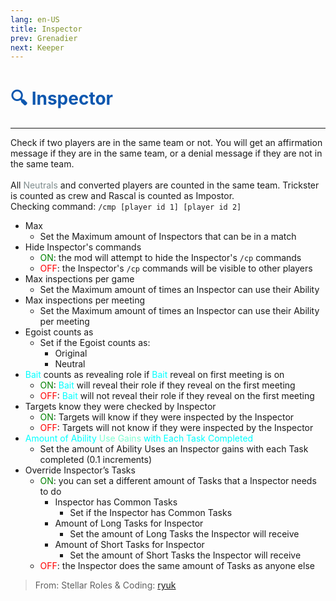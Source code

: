 ```yaml
---
lang: en-US
title: Inspector
prev: Grenadier
next: Keeper
---
```


# <font color="#0d57af">🔍 <b>Inspector</b></font> <Badge text="Support" type="tip" vertical="middle"/>
---

Check if two players are in the same team or not. You will get an affirmation message if they are in the same team, or a denial message if they are not in the same team.<br><br>
All <font color=#7f8c8d>Neutrals</font> and converted players are counted in the same team. Trickster is counted as crew and Rascal is counted as Impostor.<br>
Checking command: `/cmp [player id 1] [player id 2]`<br>
* Max
  * Set the Maximum amount of Inspectors that can be in a match
* Hide Inspector's commands
  * <font color=green>ON</font>: the mod will attempt to hide the Inspector's `/cp` commands
  * <font color=red>OFF</font>: the Inspector's `/cp` commands will be visible to other players
* Max inspections per game
  * Set the Maximum amount of times an Inspector can use their Ability
* Max inspections per meeting
  * Set the Maximum amount of times an Inspector can use their Ability per meeting
* Egoist counts as
  * Set if the Egoist counts as:
    * Original
    * Neutral
* <font color=#00ffff>Bait</font> counts as revealing role if <font color=#00ffff>Bait</font> reveal on first meeting is on
  * <font color=green>ON</font>: <font color=#00ffff>Bait</font> will reveal their role if they reveal on the first meeting
  * <font color=red>OFF</font>: <font color=#00ffff>Bait</font> will not reveal their role if they reveal on the first meeting
* Targets know they were checked by Inspector
  * <font color=green>ON</font>: Targets will know if they were inspected by the Inspector
  * <font color=red>OFF</font>: Targets will not know if they were inspected by the Inspector
* <font color=#00ffff>Amount of Ability</font> <font color=#7fffd2>Use Gains</font> <font color=#00ffff>with Each Task Completed</font>
  * Set the amount of Ability Uses an Inspector gains with each Task completed (0.1 increments)
* Override Inspector’s Tasks
  * <font color=green>ON</font>: you can set a different amount of Tasks that a Inspector needs to do
    * Inspector has Common Tasks
      * Set if the Inspector has Common Tasks
    * Amount of Long Tasks for Inspector
      * Set the amount of Long Tasks the Inspector will receive
    * Amount of Short Tasks for Inspector
      * Set the amount of Short Tasks the Inspector will receive
  * <font color=red>OFF</font>: the Inspector does the same amount of Tasks as anyone else

> From: Stellar Roles & Coding: [ryuk](#)
